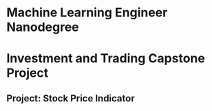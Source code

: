 # Machine Learning Engineer Nanodegree
# Investment and Trading Capstone Project
## Project: Stock Price Indicator
